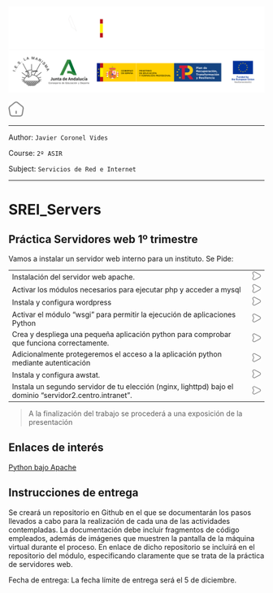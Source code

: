 ![](/.resGen/_bannerD.png#gh-dark-mode-only)
![](/.resGen/_bannerL.png#gh-light-mode-only)

<a href="/README.md"><img src="/.resGen/_home.svg" width="30"></a>

---

Author: `Javier Coronel Vides`

Course: `2º ASIR`

Subject: `Servicios de Red e Internet`

---

# SREI_Servers

## Práctica Servidores web 1º trimestre 

Vamos a instalar un servidor web interno para un instituto. Se Pide:

|||
|--|--|
| Instalación del servidor web apache. | [<img src="/.resGen/_arrow.svg" width="30">](md/1.md) |
| Activar los módulos necesarios para ejecutar php y acceder a mysql | [<img src="/.resGen/_arrow.svg" width="30">](md/2.md) |
| Instala y configura wordpress | [<img src="/.resGen/_arrow.svg" width="30">](md/3.md) |
| Activar el módulo “wsgi” para permitir la ejecución de aplicaciones Python | [<img src="/.resGen/_arrow.svg" width="30">](md/4.md) |
| Crea y despliega una pequeña aplicación python para comprobar que funciona correctamente. | [<img src="/.resGen/_arrow.svg" width="30">](md/5.md) |
| Adicionalmente protegeremos el acceso a la aplicación python mediante autenticación | [<img src="/.resGen/_arrow.svg" width="30">](md/6.md) |
| Instala y configura awstat. | [<img src="/.resGen/_arrow.svg" width="30">](md/7.md) |
| Instala un segundo servidor de tu elección (nginx, lighttpd) bajo el dominio “servidor2.centro.intranet”. | [<img src="/.resGen/_arrow.svg" width="30">](md/8.md) |

> A la finalización del trabajo se procederá a una exposición de la presentación

## Enlaces de interés

[Python bajo Apache](https://uniwebsidad.com/libros/python/capitulo-13/python-bajo-apache)


## Instrucciones de entrega
Se creará un repositorio en Github en el que se documentarán los pasos llevados a cabo para la realización de cada una de las actividades contempladas. La documentación debe incluir fragmentos de código empleados, además de imágenes que muestren la pantalla de la máquina virtual durante el proceso.
En enlace de dicho repositorio se incluirá en el repositorio del módulo, especificando claramente que se trata de la práctica de servidores web.

Fecha de entrega: La fecha límite de entrega será el 5 de diciembre.
